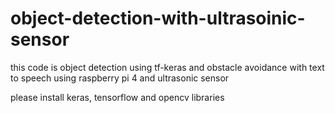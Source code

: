 # object-detection-with-ultrasoinic-sensor
this code is object detection using tf-keras and obstacle avoidance with text to speech
using raspberry pi 4 and ultrasonic sensor

please install
keras, tensorflow and opencv libraries
